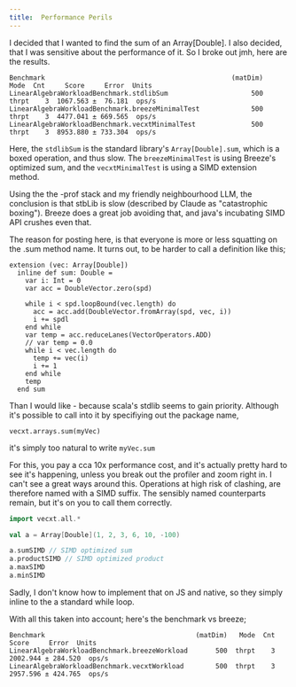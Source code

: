 ```yaml
---
title:  Performance Perils
---
```


I decided that I wanted to find the sum of an Array[Double]. I also decided, that I was sensitive about the performance of it. So I broke out jmh, here are the results.

```
Benchmark                                               (matDim)   Mode  Cnt     Score     Error  Units
LinearAlgebraWorkloadBenchmark.stdlibSum                     500  thrpt    3  1067.563 ±  76.181  ops/s
LinearAlgebraWorkloadBenchmark.breezeMinimalTest             500  thrpt    3  4477.041 ± 669.565  ops/s
LinearAlgebraWorkloadBenchmark.vecxtMinimalTest              500  thrpt    3  8953.880 ± 733.304  ops/s
```

Here, the `stdlibSum` is the standard library's `Array[Double].sum`, which is a boxed operation, and thus slow. The `breezeMinimalTest` is using Breeze's optimized sum, and the `vecxtMinimalTest` is using a SIMD extension method.

Using the the -prof stack and my friendly neighbourhood LLM, the conclusion is that stbLib is slow (described by Claude as "catastrophic boxing"). Breeze does a great job avoiding that, and java's incubating SIMD API crushes even that.

The reason for posting here, is that everyone is more or less squatting on the .sum method name. It turns out, to be harder to call a definition like this;
```
extension (vec: Array[Double])
  inline def sum: Double =
    var i: Int = 0
    var acc = DoubleVector.zero(spd)

    while i < spd.loopBound(vec.length) do
      acc = acc.add(DoubleVector.fromArray(spd, vec, i))
      i += spdl
    end while
    var temp = acc.reduceLanes(VectorOperators.ADD)
    // var temp = 0.0
    while i < vec.length do
      temp += vec(i)
      i += 1
    end while
    temp
  end sum
```

Than I would like - because scala's stdlib seems to gain priority. Although it's possible to call into it by specifiying out the package name,

`vecxt.arrays.sum(myVec)`

it's simply too natural to write
`myVec.sum`

For this, you pay a cca 10x performance cost, and it's actually pretty hard to see it's happening, unless you break out the profiler and zoom right in. I can't see a great ways around this. Operations at high risk of clashing, are therefore named with a SIMD suffix. The sensibly named counterparts remain, but it's on you to call them correctly.

```scala
import vecxt.all.*

val a = Array[Double](1, 2, 3, 6, 10, -100)

a.sumSIMD // SIMD optimized sum
a.productSIMD // SIMD optimized product
a.maxSIMD
a.minSIMD

```

Sadly, I don't know how to implement that on JS and native, so they simply inline to the a standard while loop.

With all this taken into account; here's the benchmark vs breeze;

```
Benchmark                                      (matDim)   Mode  Cnt     Score     Error  Units
LinearAlgebraWorkloadBenchmark.breezeWorkload       500  thrpt    3  2002.944 ± 284.520  ops/s
LinearAlgebraWorkloadBenchmark.vecxtWorkload        500  thrpt    3  2957.596 ± 424.765  ops/s
```

